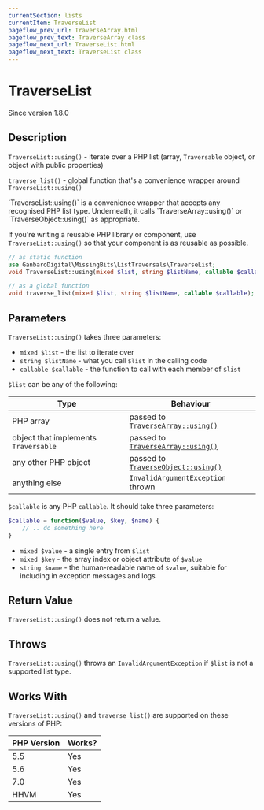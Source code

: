 ```yaml
---
currentSection: lists
currentItem: TraverseList
pageflow_prev_url: TraverseArray.html
pageflow_prev_text: TraverseArray class
pageflow_next_url: TraverseList.html
pageflow_next_text: TraverseList class
---
```


# TraverseList

<div class="callout info" markdown="1">
Since version 1.8.0
</div>

## Description

`TraverseList::using()` - iterate over a PHP list (array, `Traversable` object, or object with public properties)

`traverse_list()` - global function that's a convenience wrapper around `TraverseList::using()`

<div class="callout info" markdown="1">
`TraverseList::using()` is a convenience wrapper that accepts any recognised PHP list type. Underneath, it calls `TraverseArray::using()` or `TraverseObject::using()` as appropriate.

If you're writing a reusable PHP library or component, use `TraverseList::using()` so that your component is as reusable as possible.
</div>

```php
// as static function
use GanbaroDigital\MissingBits\ListTraversals\TraverseList;
void TraverseList::using(mixed $list, string $listName, callable $callable);

// as a global function
void traverse_list(mixed $list, string $listName, callable $callable);
```

## Parameters

`TraverseList::using()` takes three parameters:

* `mixed $list` - the list to iterate over
* `string $listName` - what you call `$list` in the calling code
* `callable $callable` - the function to call with each member of `$list`

`$list` can be any of the following:

Type | Behaviour
-----|----------
PHP array | passed to [`TraverseArray::using()`](TraverseArray.html)
object that implements `Traversable` | passed to [`TraverseArray::using()`](TraverseArray.html)
any other PHP object | passed to [`TraverseObject::using()`](TraverseObject.html)
anything else | `InvalidArgumentException` thrown

`$callable` is any PHP `callable`. It should take three parameters:

```php
$callable = function($value, $key, $name) {
    // .. do something here
}
```

* `mixed $value` - a single entry from `$list`
* `mixed $key` - the array index or object attribute of `$value`
* `string $name` - the human-readable name of `$value`, suitable for including in exception messages and logs

## Return Value

`TraverseList::using()` does not return a value.

## Throws

`TraverseList::using()` throws an `InvalidArgumentException` if `$list` is not a supported list type.

## Works With

`TraverseList::using()` and `traverse_list()` are supported on these versions of PHP:

PHP Version | Works?
------------|-------
5.5 | Yes
5.6 | Yes
7.0 | Yes
HHVM | Yes
